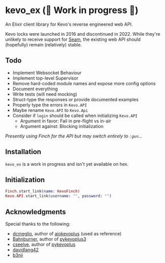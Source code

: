 # kevo_ex (🚧 Work in progress 🚧)
An Elixir client library for Kevo's reverse engineered web API.

Kevo locks were launched in 2016 and discontinued in 2022. While they're unlikely to receive support for [Seam](https://www.seam.co/), the existing web API should (hopefully) remain (relatively) stable.

## Todo
- Implement Websocket Behaviour
- Implement top-level Supervisor
- Remove hard-coded module names and expose more config options
- Document everything
- Write tests (will need mocking)
- Struct-type the responses or provide documented examples
- Properly type the errors in `Kevo.API`
- Maybe rename `Kevo.API` to `Kevo.Api`
- Consider if `login` should be called when initializing `Kevo.API`
  - Argument in favor: Fail in pre-flight vs in-air
  - Argument against: Blocking initialization

*Presently using Finch for the API but may switch entirely to `:gun`...*

## Installation
`kevo_ex` is a work in progress and isn't yet available on hex.

<!--
If [available in Hex](https://hex.pm/docs/publish), the package can be installed
by adding `kevo_ex` to your list of dependencies in `mix.exs`:

```elixir
def deps do
  [
    {:kevo_ex, "~> 0.1.0"}
  ]
end
```

Documentation can be generated with [ExDoc](https://github.com/elixir-lang/ex_doc)
and published on [HexDocs](https://hexdocs.pm). Once published, the docs can
be found at <https://hexdocs.pm/kevo_ex>.
-->

## Initialization
```elixir
Finch.start_link(name: KevoFinch)
Kevo.API.start_link(username: "", password: "")
```

## Acknowledgments
Special thanks to the following:
- [dcmeglio](https://github.com/dcmeglio), author of [aiokevoplus](https://github.com/dcmeglio/pykevoplus) (used as reference)
- [Bahnburner](https://github.com/Bahnburner), author of [pykevoplus3](https://github.com/Bahnburner/pykevoplus)
- [cseelye](https://github.com/cseelye), author of [pykevoplus](https://github.com/cseelye/pykevoplus)
- [davidlang42](https://github.com/davidlang42)
- [b3nji](https://github.com/b3nj1)
